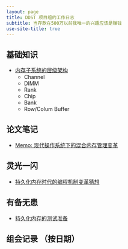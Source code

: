 ```yaml
---
layout: page
title: DDST 项目组的工作日志
subtitle: 当存款在500万以前我唯一的兴趣应该是赚钱
use-site-title: true
---
```


## 基础知识
- [内存子系统的层级架构](mainmemory-arch.pdf)
	- Channel
	- DIMM
	- Rank
	- Chip
	- Bank
	- Row/Colum Buffer

## 论文笔记
- [Memo: 现代操作系统下的混合内存管理变革](hybrid-mem-paper-cas-17)

## 灵光一闪
- [持久化内存时代的编程机制变革猜想](pm-era-programming)

## 有备无患
- [持久化内存的测试准备](pm-test-prepare)

## 组会记录 （按日期）
